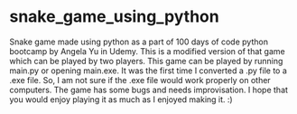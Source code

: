 # snake_game_using_python
Snake game made using python as a part of 100 days of code python bootcamp by Angela Yu in Udemy. This is a modified version of that game which can be played by two players.
This game can be played by running main.py or opening main.exe. It was the first time I converted a .py file to a .exe file. So, I am not sure if the .exe file would work properly on other computers.
The game has some bugs and needs improvisation. 
I hope that you would enjoy playing it as much as I enjoyed making it. :) 
